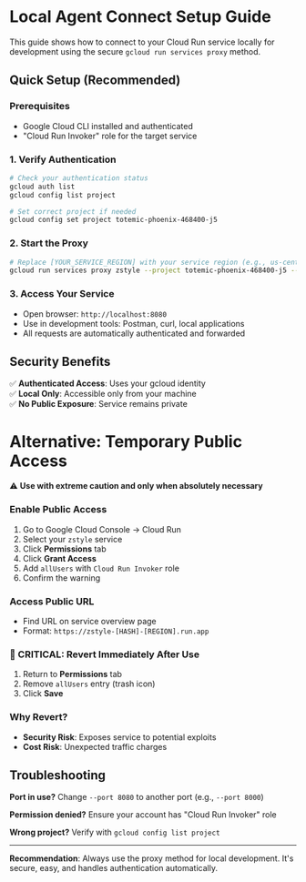 # Local Agent Connect Setup Guide

This guide shows how to connect to your Cloud Run service locally for development using the secure `gcloud run services proxy` method.

## Quick Setup (Recommended)

### Prerequisites
- Google Cloud CLI installed and authenticated
- "Cloud Run Invoker" role for the target service

### 1. Verify Authentication
```bash
# Check your authentication status
gcloud auth list
gcloud config list project

# Set correct project if needed
gcloud config set project totemic-phoenix-468400-j5
```

### 2. Start the Proxy
```bash
# Replace [YOUR_SERVICE_REGION] with your service region (e.g., us-central1)
gcloud run services proxy zstyle --project totemic-phoenix-468400-j5 --port 8080 --region [YOUR_SERVICE_REGION]
```

### 3. Access Your Service
- Open browser: `http://localhost:8080`
- Use in development tools: Postman, curl, local applications
- All requests are automatically authenticated and forwarded

## Security Benefits

✅ **Authenticated Access**: Uses your gcloud identity  
✅ **Local Only**: Accessible only from your machine  
✅ **No Public Exposure**: Service remains private  

# Alternative: Temporary Public Access

⚠️ **Use with extreme caution and only when absolutely necessary**

### Enable Public Access
1. Go to Google Cloud Console → Cloud Run
2. Select your `zstyle` service
3. Click **Permissions** tab
4. Click **Grant Access**
5. Add `allUsers` with `Cloud Run Invoker` role
6. Confirm the warning

### Access Public URL
- Find URL on service overview page
- Format: `https://zstyle-[HASH]-[REGION].run.app`

### 🚨 CRITICAL: Revert Immediately After Use
1. Return to **Permissions** tab
2. Remove `allUsers` entry (trash icon)
3. Click **Save**

### Why Revert?
- **Security Risk**: Exposes service to potential exploits
- **Cost Risk**: Unexpected traffic charges

## Troubleshooting

**Port in use?** Change `--port 8080` to another port (e.g., `--port 8000`)

**Permission denied?** Ensure your account has "Cloud Run Invoker" role

**Wrong project?** Verify with `gcloud config list project`

---

**Recommendation**: Always use the proxy method for local development. It's secure, easy, and handles authentication automatically.
